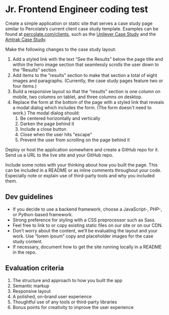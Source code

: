 # Jr. Frontend Engineer coding test

Create a simple application or static site that serves a case study page similar to Percolate’s current client case study template. Examples can be found at [percolate.com/clients](https://percolate.com/clients/), such as the [Unilever Case Study](https://percolate.com/clients/unilever) and the [Amtrak Case Study](https://percolate.com/clients/amtrak).

Make the following changes to the case study layout:

1. Add a styled link with the text “See the Results” below the page title and within the hero image section that seamlessly scrolls the user down to the “Results” section
1. Add items to the “results” section to make that section a total of eight images and paragraphs. (Currently, the case study pages feature two or four items.)
1. Build a responsive layout so that the “results” section is one column on mobile, two columns on tablet, and three columns on desktop.
1. Replace the form at the bottom of the page with a styled link that reveals a modal dialog which includes the form. (The form doesn't need to work.) The modal dialog should:
    1. Be centered horizontally and vertically
    1. Darken the page behind it
    1. Include a close button
    1. Close when the user hits "escape"
    1. Prevent the user from scrolling on the page behind it

Deploy or host the application somewhere and create a GitHub repo for it. Send us a URL to the live site and your GitHub repo.

Include some notes with your thinking about how you built the page. This can be included in a README or as inline comments throughout your code. Especially note or explain use of third-party tools and why you included them.


## Dev guidelines

- If you decide to use a backend framework, choose a JavaScript-, PHP-, or Python-based framework.
- Strong preference for styling with a CSS preprocessor such as Sass.
- Feel free to link to or copy existing static files on our site or on our CDN.
- Don’t worry about the content, we’ll be evaluating the layout and your work. Use “lorem ipsum” copy and placeholder images for the case study content.
- If necessary, document how to get the site running locally in a README in the repo.


## Evaluation criteria

1. The structure and approach to how you built the app
1. Semantic markup
1. Responsive layout
1. A polished, on-brand user experience
1. Thoughtful use of any tools or third-party libraries
1. Bonus points for creativity to improve the user experience


<!-- Our serif typeface is webfont which is loaded externally and restricted by domain. Bonus points if you can load it on your deployed page. -->
